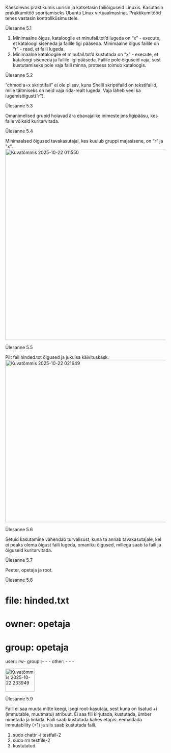 Käesolevas praktikumis uurisin ja katsetasin failiõiguseid Linuxis. Kasutasin praktikumitöö sooritamiseks Ubuntu Linux virtuaalmasinat. 
Praktikumitööd tehes vastasin kontrollküsimustele.

Ülesanne 5.1

1) Minimaalne õigus, kataloogile et minufail.txt’d lugeda on “x” - execute, et kataloogi siseneda ja failile ligi pääseda. 
   Minimaalne õigus failile on “r” - read, et faili lugeda.
2) Minimaalne kataloogile et minufail.txt’d kustutada on “x” - execute, et kataloogi siseneda ja failile ligi pääseda.
   Failile pole õiguseid vaja, sest kustutamiseks pole vaja faili minna, protsess toimub kataloogis.

Ülesanne 5.2

“chmod a=x skriptifail” ei ole piisav, kuna Shelli skriptifaild on tekstifailid, mille täitmiseks on neid vaja rida-realt lugeda. Vaja läheb veel ka lugemisõigust(“r”).

Ülesanne 5.3

Omanimelised grupid hoiavad ära ebavajalike inimeste jms ligipääsu, kes faile võiksid kuritarvitada.

Ülesanne 5.4

Minimaalsed õigused tavakasutajal, kes kuulub gruppi majasisene, on “r” ja "x".
<img width="954" height="598" alt="Kuvatõmmis 2025-10-22 011550" src="https://github.com/user-attachments/assets/fa921c7b-1f26-4f6b-a61b-1d0bb042a2ca" />

Ülesanne 5.5

Pilt fail hinded.txt õigused ja jukuisa käivituskäsk.
<img width="780" height="508" alt="Kuvatõmmis 2025-10-22 021649" src="https://github.com/user-attachments/assets/011ba789-b153-44f2-8718-af9072eea517" />


Ülesanne 5.6

Setuid kasutamine vähendab turvalisust, kuna ta annab tavakasutajale, kel ei peaks olema õigust faili lugeda, omaniku õigused, millega saab ta faili ja õiguseid kuritarvitada.

Ülesanne 5.7

Peeter, opetaja ja root.

Ülesanne 5.8

# file: hinded.txt
# owner: opetaja
# group: opetaja
user:: rw-
group::- - -
other: - - -

<img width="92" height="72" alt="Kuvatõmmis 2025-10-22 233949" src="https://github.com/user-attachments/assets/e2808e10-8ea3-4bf9-b75e-f8b83b168e54" />


Ülesanne 5.9

Faili ei saa muuta mitte keegi, isegi root-kasutaja, sest kuna on lisatud +i (immutable, muutmatu) atribuut.
Ei saa fili kirjutada, kustutada, ümber nimetada ja linkida.
Faili saab kustutada kahes etapis: eemaldada immutability (+1) ja siis saab kustutada faili.
1) sudo chattr -i testfail-2
2) sudo rm testfile-2
3) kustutatud
